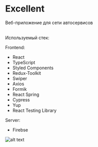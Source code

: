 

# Excellent
Веб-приложение для сети автосервисов 



<br> Используемый стек:

Frontend: 
* React
* TypeScript
* Styled Components
* Redux-Toolkit
* Swiper
* Axios
* Formik
* React Spring
* Cypress
* Yup
* React Testing Library

Server: 
* Firebse

![alt text]([http://url/to/img.png](https://disk.yandex.ru/client/recent?source=landing2_unlim_ru)https://disk.yandex.ru/client/recent?source=landing2_unlim_ru)
